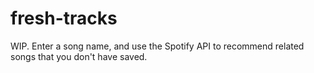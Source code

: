 # fresh-tracks
WIP. Enter a song name, and use the Spotify API to recommend related songs that you don't have saved.
